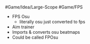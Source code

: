 #Game/Idea/Large-Scope #Game/FPS 

- FPS Osu
	- literally osu just converted to fps
- Aim trainer
- Imports & converts osu beatmaps
- Could be called FPOsu